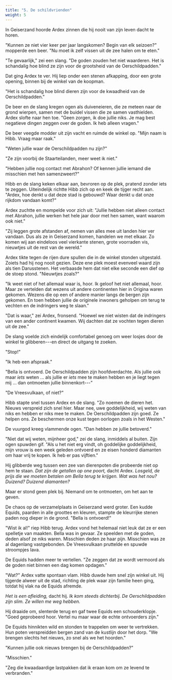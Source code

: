 ```yaml
---
title: "5. De schildvrienden"
weight: 5
---
```


In Geiserzand hoorde Ardex zinnen die hij nooit van zijn leven dacht te horen.

"Kunnen ze niet vier keer per jaar langskomen? Begin van elk seizoen?" mopperde een beer. "Nu moet ik zelf vissen uit de zee halen om te eten."

"Te gevaarlijk," zei een slang. "De goden zouden het niet waarderen. Het is schandalig hoe blind ze zijn voor de grootsheid van de Oerschildpadden."

Dat ging Ardex te ver. Hij liep onder een stenen afkapping, door een grote opening, binnen bij de winkel van de koopman.

"Het is schandalig hoe blind dieren zijn voor de kwaadheid van de Oerschildpadden."

De beer en de slang kregen ogen als duiveneieren, die ze meteen naar de grond wierpen, samen met de buidel vissen die ze samen vasthielden. Ardex slofte naar hen toe. "Geen zorgen, ik doe jullie niks. Je mag best negatieve dingen zeggen over de goden. Ik heb alleen vragen."

De beer veegde modder uit zijn vacht en ruimde de winkel op. "Mijn naam is Hibb. Vraag maar raak."

"Weten jullie waar de Oerschildpadden nu zijn?"

"Ze zijn voorbij de Staarteilanden, meer weet ik niet."

"Hebben jullie nog contact met Abrahon? Of kennen jullie iemand die misschien met hen samenzweert?"

Hibb en de slang keken elkaar aan, bevroren op de plek, pratend zonder iets te zeggen. Uiteindelijk richtte Hibb zich op en keek de tijger recht aan. "Ardex, hoe denkt u dat deze stad is gebouwd? Waar denkt u dat onze rijkdom vandaan komt?"

Ardex zuchtte en mompelde voor zich uit: "Jullie hebben niet alleen contact met Abrahon, jullie werken het hele jaar door met hen samen, want waarom ook niet."

"Zij leggen grote afstanden af, nemen van alles mee uit landen hier ver vandaan. Dus als ze in Geiserzand komen, handelen we met elkaar. Zo komen wij aan eindeloos veel vierkante stenen, grote voorraden vis, nieuwtjes uit de rest van de wereld."

Ardex tikte tegen de rijen dure spullen die in de winkel stonden uitgestald. Zoiets had hij nog nooit gezien. Deze ene plek moest evenveel waard zijn als tien Darusstenen. Het verbaasde hem dat niet elke seconde een dief op de stoep stond. "Nieuwtjes zoals?"

"Ik weet niet of het allemaal waar is, hoor. Ik geloof het niet allemaal, hoor. Maar ze vertelden dat wezens uit andere continenten hier in Origina waren gekomen. Wezens die op een of andere manier langs de bergen zijn gekomen. En toen hebben jullie de originele inwoners geholpen om terug te vechten en de indringers weg te slaan."

"Dat is waar," zei Ardex, fronsend. "Hoewel we niet wisten dat de indringers van een ander continent kwamen. Wij dachten dat ze vochten tegen dieren uit de zee."

De slang voelde zich eindelijk comfortabel genoeg om weer losjes door de winkel te glibberen---en direct de uitgang te zoeken.

"Stop!"

"Ik heb een afspraak."

"Bella is ontvoerd. De Oerschildpadden zijn hoofdverdachte. Als jullie ook maar _iets_ weten ... als jullie er _iets_ mee te maken hebben en je liegt tegen mij ... dan ontmoeten jullie binnenkort---"

"De Vreesvulkaan, of niet?"

Hibb stapte snel tussen Ardex en de slang. "Zo noemen de dieren het. Nieuws verspreid zich snel hier. Maar nee, uwe goddelijkheid, wij weten van niks en hebben er niks mee te maken. De Oerschildpadden zijn goed. Ze helpen ons. Ze beschermen onze kust tegen oorlogen zoals in het Westen."

De vuurgod kreeg vlammende ogen. "Dan hebben ze jullie betoverd."

"Niet dat wij weten, mijnheer god," zei de slang, inmiddels al buiten. Zijn ogen spuwden gif. "Als u het niet erg vindt, oh goddelijke goddelijkheid, mijn vrouw is een week geleden ontvoerd en ze eisen honderd diamanten om haar vrij te kopen. Ik heb er pas vijftien."

Hij glibberde weg tussen een zee van dierenpoten die probeerde niet op hem te staan. _Dat zijn de getallen op one poort,_ dacht Ardex. _Losgeld, de prijs die we moeten betalen om Bella terug te krijgen. Wat was het nou? Duizend? Duizend diamanten?_

Maar er stond geen plek bij. Niemand om te ontmoeten, om het aan te geven. 

De chaos op de verzamelplaats in Geiserzand werd groter. Een kudde Equids, paarden in alle groottes en kleuren, stampte de kleurrijke stenen paden nog dieper in de grond. "Bella is ontvoerd!"

"Wist ik al!" riep Hibb terug. Ardex vond het helemaal niet leuk dat ze er een spelletje van maakten. Bella was in gevaar. Ze speelden met de goden, deden alsof ze niks waren. Misschien deden ze haar pijn. Misschien was ze al dagenlang vastgebonden. De Vreesvulkaan pruttelde en spuwde stroompjes lava.

De Equids hadden meer te vertellen. "Ze zeggen dat ze wordt vermoord als de goden niet binnen een dag komen opdagen."

"Wat?" Ardex vatte spontaan vlam. Hibb duwde hem snel zijn winkel uit. Hij tijgerde alweer uit de stad, richting de plek waar zijn familie heen ging, totdat hij vlak na de Equids afremde.

_Het is een afleiding,_ dacht hij. _Ik kom steeds dichterbij. De Oerschildpadden zijn slim. Ze willen me weg hebben._

Hij draaide om, slenterde terug en gaf twee Equids een schouderklopje. "Goed geprobeerd hoor. Vertel nu maar waar de echte ontvoerders zijn."

De Equids hinnikten wild en stonden te trappelen om weer te vertrekken. Hun poten verspreidden bergen zand van de kustlijn door het dorp. "We brengen slechts het nieuws, zo snel als we het hoorden."

"Kunnen jullie ook nieuws brengen bij de Oerschildpadden?"

"Misschien."

"Zeg die kwaadaardige lastpakken dat ik eraan kom om ze levend te verbranden."